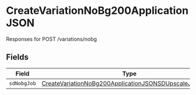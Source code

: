 # CreateVariationNoBg200ApplicationJSON

Responses for POST /variations/nobg


## Fields

| Field                                                                                                                                         | Type                                                                                                                                          | Required                                                                                                                                      | Description                                                                                                                                   |
| --------------------------------------------------------------------------------------------------------------------------------------------- | --------------------------------------------------------------------------------------------------------------------------------------------- | --------------------------------------------------------------------------------------------------------------------------------------------- | --------------------------------------------------------------------------------------------------------------------------------------------- |
| `sdNobgJob`                                                                                                                                   | [CreateVariationNoBg200ApplicationJSONSDUpscaleJobOutput](../../models/operations/createvariationnobg200applicationjsonsdupscalejoboutput.md) | :heavy_minus_sign:                                                                                                                            | N/A                                                                                                                                           |